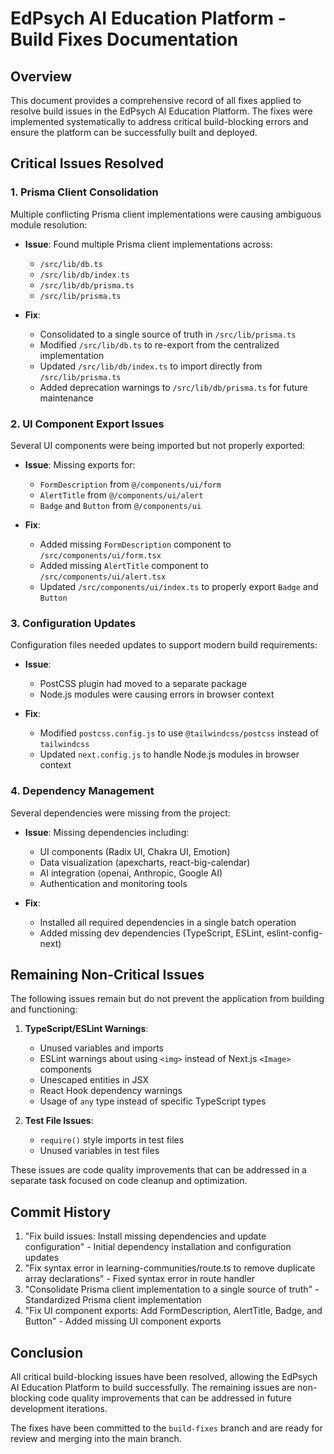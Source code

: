# EdPsych AI Education Platform - Build Fixes Documentation

## Overview
This document provides a comprehensive record of all fixes applied to resolve build issues in the EdPsych AI Education Platform. The fixes were implemented systematically to address critical build-blocking errors and ensure the platform can be successfully built and deployed.

## Critical Issues Resolved

### 1. Prisma Client Consolidation
Multiple conflicting Prisma client implementations were causing ambiguous module resolution:

- **Issue**: Found multiple Prisma client implementations across:
  - `/src/lib/db.ts`
  - `/src/lib/db/index.ts`
  - `/src/lib/db/prisma.ts`
  - `/src/lib/prisma.ts`

- **Fix**: 
  - Consolidated to a single source of truth in `/src/lib/prisma.ts`
  - Modified `/src/lib/db.ts` to re-export from the centralized implementation
  - Updated `/src/lib/db/index.ts` to import directly from `/src/lib/prisma.ts`
  - Added deprecation warnings to `/src/lib/db/prisma.ts` for future maintenance

### 2. UI Component Export Issues
Several UI components were being imported but not properly exported:

- **Issue**: Missing exports for:
  - `FormDescription` from `@/components/ui/form`
  - `AlertTitle` from `@/components/ui/alert`
  - `Badge` and `Button` from `@/components/ui`

- **Fix**:
  - Added missing `FormDescription` component to `/src/components/ui/form.tsx`
  - Added missing `AlertTitle` component to `/src/components/ui/alert.tsx`
  - Updated `/src/components/ui/index.ts` to properly export `Badge` and `Button`

### 3. Configuration Updates
Configuration files needed updates to support modern build requirements:

- **Issue**: 
  - PostCSS plugin had moved to a separate package
  - Node.js modules were causing errors in browser context

- **Fix**:
  - Modified `postcss.config.js` to use `@tailwindcss/postcss` instead of `tailwindcss`
  - Updated `next.config.js` to handle Node.js modules in browser context

### 4. Dependency Management
Several dependencies were missing from the project:

- **Issue**: Missing dependencies including:
  - UI components (Radix UI, Chakra UI, Emotion)
  - Data visualization (apexcharts, react-big-calendar)
  - AI integration (openai, Anthropic, Google AI)
  - Authentication and monitoring tools

- **Fix**:
  - Installed all required dependencies in a single batch operation
  - Added missing dev dependencies (TypeScript, ESLint, eslint-config-next)

## Remaining Non-Critical Issues

The following issues remain but do not prevent the application from building and functioning:

1. **TypeScript/ESLint Warnings**:
   - Unused variables and imports
   - ESLint warnings about using `<img>` instead of Next.js `<Image>` components
   - Unescaped entities in JSX
   - React Hook dependency warnings
   - Usage of `any` type instead of specific TypeScript types

2. **Test File Issues**:
   - `require()` style imports in test files
   - Unused variables in test files

These issues are code quality improvements that can be addressed in a separate task focused on code cleanup and optimization.

## Commit History

1. "Fix build issues: Install missing dependencies and update configuration" - Initial dependency installation and configuration updates
2. "Fix syntax error in learning-communities/route.ts to remove duplicate array declarations" - Fixed syntax error in route handler
3. "Consolidate Prisma client implementation to a single source of truth" - Standardized Prisma client implementation
4. "Fix UI component exports: Add FormDescription, AlertTitle, Badge, and Button" - Added missing UI component exports

## Conclusion

All critical build-blocking issues have been resolved, allowing the EdPsych AI Education Platform to build successfully. The remaining issues are non-blocking code quality improvements that can be addressed in future development iterations.

The fixes have been committed to the `build-fixes` branch and are ready for review and merging into the main branch.
